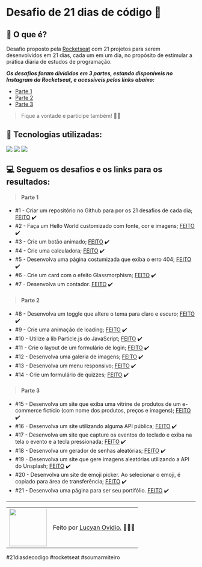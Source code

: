 # Desafio de 21 dias de código 🚀

## 🤔 O que é?

Desafio proposto pela <a href="https://rocketseat.com.br">Rocketseat</a> com 21 projetos para serem desenvolvidos em 21 dias, cada um em um dia, no propósito de estimular a prática diária de estudos de programação.

***Os desafios foram divididos em 3 partes, estando disponíveis no Instagram da Rocketseat, e acessíveis pelos links abaixo:***
<br>
+ <a href="https://www.instagram.com/p/ChTBg1BpLGU/?utm_source=ig_web_copy_link">Parte 1</a>
+ <a href="https://www.instagram.com/p/ChkahuNOLvF/?utm_source=ig_web_copy_link">Parte 2</a>
+ <a href="https://www.instagram.com/p/Ch3EOQ0p2sZ/?utm_source=ig_web_copy_link">Parte 3</a>

> Fique a vontade e participe também! 🤙🏾

## 🧠 Tecnologias utilizadas:

<div>
    <img src="https://img.shields.io/badge/HTML5-E34F26?style=for-the-badge&logo=html5&logoColor=white" />
    <img src="https://img.shields.io/badge/CSS3-1572B6?style=for-the-badge&logo=css3&logoColor=white" />
    <img src="https://img.shields.io/badge/JavaScript-F7DF1E?style=for-the-badge&logo=javascript&logoColor=black" />
</div>

## 💻 Seguem os desafios e os links para os resultados:

> #### Parte 1

+ #1 - Criar um repositório no Github para por os 21 desafios de cada dia;  <a href="https://github.com/lucyanovidio/desafio-21-dias-codigo-rocketseat">FEITO</a> ✔️
+ #2 - Faça um Hello World customizado com fonte, cor e imagens;  <a href="https://lucyanovidio.github.io/desafio-21-dias-codigo-rocketseat/dia-2">FEITO</a> ✔️
+ #3 - Crie um botão animado;  <a href="https://lucyanovidio.github.io/desafio-21-dias-codigo-rocketseat/dia-3">FEITO</a> ✔️
+ #4 - Crie uma calculadora;  <a href="https://lucyanovidio.github.io/desafio-21-dias-codigo-rocketseat/dia-4">FEITO</a> ✔️
+ #5 - Desenvolva uma página costumizada que exiba o erro 404;  <a href="https://lucyanovidio.github.io/desafio-21-dias-codigo-rocketseat/dia-5">FEITO</a> ✔️
+ #6 - Crie um card com o efeito Glassmorphism;  <a href="https://lucyanovidio.github.io/desafio-21-dias-codigo-rocketseat/dia-6">FEITO</a> ✔️
+ #7 - Desenvolva um contador.  <a href="https://lucyanovidio.github.io/desafio-21-dias-codigo-rocketseat/dia-7">FEITO</a> ✔️

> #### Parte 2

+ #8 - Desenvolva um toggle que altere o tema para claro e escuro;  <a href="https://lucyanovidio.github.io/desafio-21-dias-codigo-rocketseat/dia-8">FEITO</a> ✔️
+ #9 - Crie uma animação de loading;  <a href="https://lucyanovidio.github.io/desafio-21-dias-codigo-rocketseat/dia-9">FEITO</a> ✔️
+ #10 - Utilize a lib Particle.js do JavaScript;  <a href="https://lucyanovidio.github.io/desafio-21-dias-codigo-rocketseat/dia-10">FEITO</a> ✔️
+ #11 - Crie o layout de um formulário de login;  <a href="https://lucyanovidio.github.io/desafio-21-dias-codigo-rocketseat/dia-11">FEITO</a> ✔️
+ #12 - Desenvolva uma galeria de imagens;  <a href="https://lucyanovidio.github.io/desafio-21-dias-codigo-rocketseat/dia-12">FEITO</a> ✔️
+ #13 - Desenvolva um menu responsivo;  <a href="https://lucyanovidio.github.io/desafio-21-dias-codigo-rocketseat/dia-13">FEITO</a> ✔️
+ #14 - Crie um formulário de quizzes;  <a href="https://lucyanovidio.github.io/desafio-21-dias-codigo-rocketseat/dia-14">FEITO</a> ✔️

> #### Parte 3

+ #15 - Desenvolva um site que exiba uma vitrine de produtos de um e-commerce fictício (com nome dos produtos, preços e imagens);  <a href="https://lucyanovidio.github.io/desafio-21-dias-codigo-rocketseat/dia-15">FEITO</a> ✔️
+ #16 - Desenvolva um site utilizando alguma API pública;  <a href="https://lucyanovidio.github.io/desafio-21-dias-codigo-rocketseat/dia-16">FEITO</a> ✔️
+ #17 - Desenvolva um site que capture os eventos do teclado e exiba na tela o evento e a tecla pressionada;  <a href="https://lucyanovidio.github.io/desafio-21-dias-codigo-rocketseat/dia-17">FEITO</a> ✔️
+ #18 - Desenvolva um gerador de senhas aleatórias;  <a href="https://lucyanovidio.github.io/desafio-21-dias-codigo-rocketseat/dia-18">FEITO</a> ✔️
+ #19 - Desenvolva um site que gere imagens aleatórias utilizando a API do Unsplash;  <a href="https://lucyanovidio.github.io/desafio-21-dias-codigo-rocketseat/dia-19">FEITO</a> ✔️
+ #20 - Desenvolva um site de emoji picker. Ao selecionar o emoji, é copiado para área de transferência;  <a href="https://lucyanovidio.github.io/desafio-21-dias-codigo-rocketseat/dia-20">FEITO</a> ✔️
+ #21 - Desenvolva uma página para ser seu portifólio. <a href="https://lucyanovidio.vercel.app">FEITO</a> ✔️

---

<table>
  <tr>
    <td>
      <img src="https://github.com/lucyanovidio.png" width="100px" />
    </td>
    <td>
      Feito por <a href="https://github.com/lucyanovidio">Lucyan Ovídio.</a> 🙋🏿‍♂️
    </td>
  </tr>
</table>

#21diasdecodigo #rocketseat #soumarmiteiro
